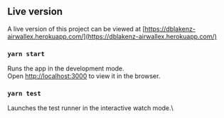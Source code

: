 ## Live version

A live version of this project can be viewed at [https://dblakenz-airwallex.herokuapp.com/](https://dblakenz-airwallex.herokuapp.com/)

### `yarn start`

Runs the app in the development mode.\
Open [http://localhost:3000](http://localhost:3000) to view it in the browser.

### `yarn test`

Launches the test runner in the interactive watch mode.\
